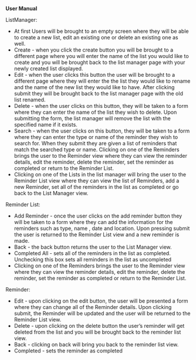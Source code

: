 **User Manual**

ListManager:

- At first Users will be brought to an empty screen where they will be able to create a new list, edit an existing one or delete an existing one as well.
- Create - when you click the create button you will be brought to a different page where you will enter the name of the list you would like to create and you will be brought back to the list manager page with your newly created list displayed.
- Edit - when the user clicks this button the user will be brought to a different page where they will enter the the list they would like to rename and the name of the new list they would like to have. After clicking submit they will be brought back to the list manager page with the old list renamed.
- Delete - when the user clicks on this button, they will be taken to a form where they can enter the name of the list they wish to delete. Upon submitting the form, the list manager will remove the list with the specified name if it exists.
- Search - when the user clicks on this button, they will be taken to a form where they can enter the type or name of the reminder they wish to search for. When they submit they are given a list of reminders that match the searched type or name. Clicking on one of the Reminders brings the user to the Reminder view where they can view the reminder details, edit the reminder, delete the reminder, set the reminder as completed or return to the Reminder List.
- Clicking on one of the Lists in the list manager will bring the user to the Reminder List view where they can view the list of Reminders, add a new Reminder, set all of the reminders in the list as completed or go back to the List Manager view.

Reminder List:	

- Add Reminder - once the user clicks on the add reminder button they will be taken to a form where they can add the information for the reminders such as type, name , date and location. Upon pressing submit the user is returned to the Reminder List view and a new reminder is made.
- Back - the back button returns the user to the List Manager view. 
- Completed All - sets all of the reminders in the list as completed. Unchecking this box sets all reminders in the list as uncompleted
- Clicking on one of the Reminders brings the user to the Reminder view where they can view the reminder details, edit the reminder, delete the reminder, set the reminder as completed or return to the Reminder List.

Reminder:

- Edit - upon clicking on the edit button, the user will be presented a form where they can change all of the Reminder details. Upon clicking submit, the Reminder will be updated and the user will be returned to the Reminder List view.
- Delete - upon clicking on the delete button the user’s reminder will get deleted from the list and you will be brought back to the reminder list view.
- Back - clicking on back will bring you back to the reminder list view.	
- Completed - sets the reminder as completed
